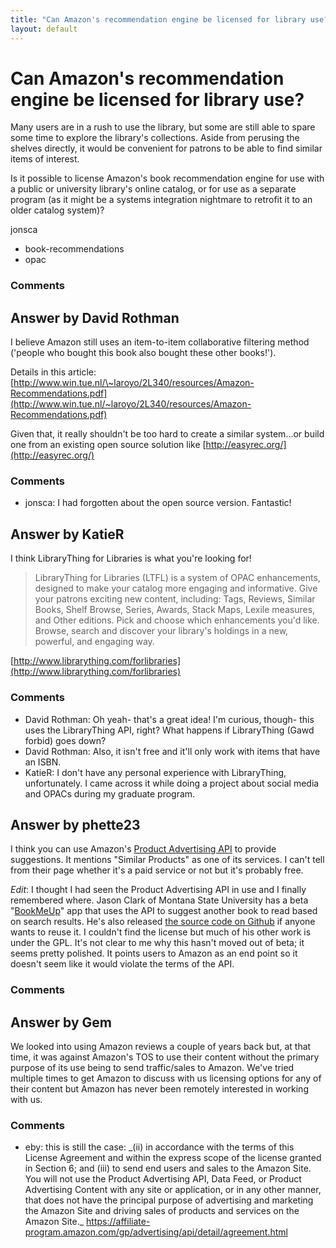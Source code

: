 ```yaml
---
title: "Can Amazon's recommendation engine be licensed for library use?"
layout: default
---
```

Can Amazon's recommendation engine be licensed for library use?
=====================
Many users are in a rush to use the library, but some are still able to
spare some time to explore the library's collections. Aside from
perusing the shelves directly, it would be convenient for patrons to be
able to find similar items of interest.

Is it possible to license Amazon's book recommendation engine for use
with a public or university library's online catalog, or for use as a
separate program (as it might be a systems integration nightmare to
retrofit it to an older catalog system)?

jonsca

<ul class="tags"><li class="tag">book-recommendations</li><li class="tag">opac</li></ul>

### Comments ###


Answer by David Rothman
----------------
I believe Amazon still uses an item-to-item collaborative filtering
method ('people who bought this book also bought these other books!').

Details in this article:
[http://www.win.tue.nl/\~laroyo/2L340/resources/Amazon-Recommendations.pdf](http://www.win.tue.nl/~laroyo/2L340/resources/Amazon-Recommendations.pdf)

Given that, it really shouldn't be too hard to create a similar
system...or build one from an existing open source solution like
[http://easyrec.org/](http://easyrec.org/)

### Comments ###
* jonsca: I had forgotten about the open source version. Fantastic!

Answer by KatieR
----------------
I think LibraryThing for Libraries is what you're looking for!

> LibraryThing for Libraries (LTFL) is a system of OPAC enhancements,
> designed to make your catalog more engaging and informative. Give your
> patrons exciting new content, including: Tags, Reviews, Similar Books,
> Shelf Browse, Series, Awards, Stack Maps, Lexile measures, and Other
> editions. Pick and choose which enhancements you'd like. Browse,
> search and discover your library's holdings in a new, powerful, and
> engaging way.

[http://www.librarything.com/forlibraries](http://www.librarything.com/forlibraries)

### Comments ###
* David Rothman: Oh yeah- that's a great idea! I'm curious, though- this uses the
LibraryThing API, right? What happens if LibraryThing (Gawd forbid) goes
down?
* David Rothman: Also, it isn't free and it'll only work with items that have an ISBN.
* KatieR: I don't have any personal experience with LibraryThing, unfortunately. I
came across it while doing a project about social media and OPACs during
my graduate program.

Answer by phette23
----------------
I think you can use Amazon's [Product Advertising
API](https://affiliate-program.amazon.com/gp/advertising/api/detail/main.html)
to provide suggestions. It mentions "Similar Products" as one of its
services. I can't tell from their page whether it's a paid service or
not but it's probably free.

*Edit*: I thought I had seen the Product Advertising API in use and I
finally remembered where. Jason Clark of Montana State University has a
beta "[BookMeUp](https://www.lib.montana.edu/~jason/files/bookme/)" app
that uses the API to suggest another book to read based on search
results. He's also released [the source code on
Github](https://github.com/jasonclark/BookMeUp) if anyone wants to reuse
it. I couldn't find the license but much of his other work is under the
GPL. It's not clear to me why this hasn't moved out of beta; it seems
pretty polished. It points users to Amazon as an end point so it doesn't
seem like it would violate the terms of the API.

### Comments ###

Answer by Gem
----------------
We looked into using Amazon reviews a couple of years back but, at that
time, it was against Amazon's TOS to use their content without the
primary purpose of its use being to send traffic/sales to Amazon. We've
tried multiple times to get Amazon to discuss with us licensing options
for any of their content but Amazon has never been remotely interested
in working with us.

### Comments ###
* eby: this is still the case: \_(ii) in accordance with the terms of this
License Agreement and within the express scope of the license granted in
Section 6; and (iii) to send end users and sales to the Amazon Site. You
will not use the Product Advertising API, Data Feed, or Product
Advertising Content with any site or application, or in any other
manner, that does not have the principal purpose of advertising and
marketing the Amazon Site and driving sales of products and services on
the Amazon Site.\_
https://affiliate-program.amazon.com/gp/advertising/api/detail/agreement.html

